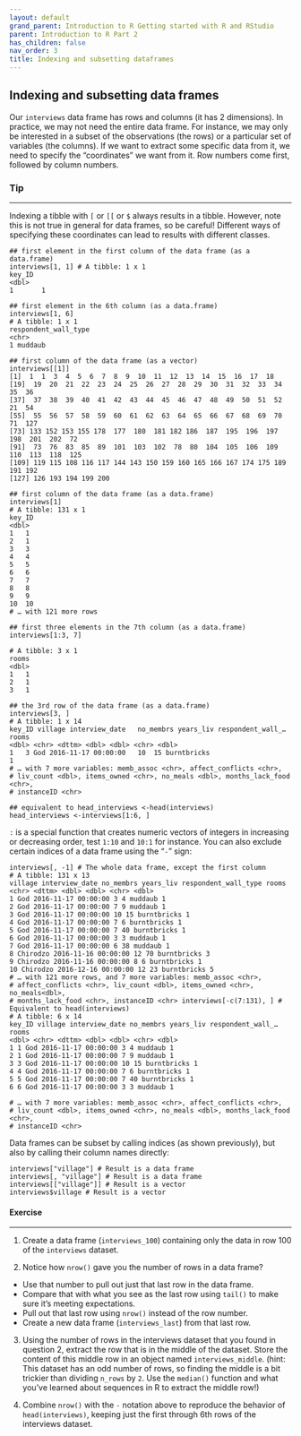 ```yaml
---
layout: default
grand_parent: Introduction to R Getting started with R and RStudio
parent: Introduction to R Part 2
has_children: false
nav_order: 3
title: Indexing and subsetting dataframes
---
```


## Indexing and subsetting data frames 

Our `interviews` data frame has rows and columns (it has 2 dimensions). In practice, we may not need the entire data frame. For instance, we may only be interested in a subset of the observations (the rows) or a particular set of variables (the columns). If we want to extract some specific data from it, we need to specify the “coordinates” we want from it. Row numbers come first, followed by column numbers. 


### Tip
--- 
Indexing a tibble with `[` or `[[` or `$` always results in a tibble. However, note this is not true in general for data frames, so be careful! Different ways of specifying these coordinates can lead to results with different classes. 

```
## first element in the first column of the data frame (as a data.frame) 
interviews[1, 1] # A tibble: 1 x 1 
key_ID 
<dbl> 
1   	1 

## first element in the 6th column (as a data.frame) 
interviews[1, 6] 
# A tibble: 1 x 1 
respondent_wall_type 
<chr> 
1 muddaub 

## first column of the data frame (as a vector) 
interviews[[1]] 
[1]  1  1  3  4  5  6  7  8  9  10  11  12  13  14  15  16  17  18  
[19]  19  20  21  22  23  24  25  26  27  28  29  30  31  32  33  34  35  36  
[37]  37  38  39  40  41  42  43  44  45  46  47  48  49  50  51  52  21  54  
[55]  55  56  57  58  59  60  61  62  63  64  65  66  67  68  69  70  71  127  
[73] 133 152 153 155 178  177  180  181 182 186  187  195  196  197  198  201  202  72  
[91]  73  76  83  85  89  101  103  102  78  80  104  105  106  109  110  113  118  125  
[109] 119 115 108 116 117 144 143 150 159 160 165 166 167 174 175 189 191 192 
[127] 126 193 194 199 200 

## first column of the data frame (as a data.frame) 
interviews[1] 
# A tibble: 131 x 1 
key_ID 
<dbl>
1	1 
2	1 
3	3 
4	4 
5	5 
6	6 
7	7 
8	8 
9	9 
10 	10 
# … with 121 more rows 

## first three elements in the 7th column (as a data.frame) 
interviews[1:3, 7] 

# A tibble: 3 x 1 
rooms 
<dbl> 
1	1 
2	1 
3	1 

## the 3rd row of the data frame (as a data.frame) 
interviews[3, ] 
# A tibble: 1 x 14 
key_ID village interview_date 	no_membrs years_liv respondent_wall_… rooms 
<dbl> <chr> <dttm> <dbl> <dbl> <chr> <dbl> 
1 	3 God 2016-11-17 00:00:00 	10 	15 burntbricks 	
1 
# … with 7 more variables: memb_assoc <chr>, affect_conflicts <chr>, 
# liv_count <dbl>, items_owned <chr>, no_meals <dbl>, months_lack_food <chr>, 
# instanceID <chr> 

## equivalent to head_interviews <-head(interviews) 
head_interviews <-interviews[1:6, ]
```

 
`:` is a special function that creates numeric vectors of integers in increasing or decreasing order, test `1:10` and `10:1` for instance. You can also exclude certain indices of a data frame using the “`-`” sign: 

```
interviews[, -1] # The whole data frame, except the first column 
# A tibble: 131 x 13 
village interview_date no_membrs years_liv respondent_wall_type rooms <chr> <dttm> <dbl> <dbl> <chr> <dbl> 
1 God 2016-11-17 00:00:00 3 4 muddaub 1 
2 God 2016-11-17 00:00:00 7 9 muddaub 1 
3 God 2016-11-17 00:00:00 10 15 burntbricks 1 
4 God 2016-11-17 00:00:00 7 6 burntbricks 1 
5 God 2016-11-17 00:00:00 7 40 burntbricks 1 
6 God 2016-11-17 00:00:00 3 3 muddaub 1 
7 God 2016-11-17 00:00:00 6 38 muddaub 1 
8 Chirodzo 2016-11-16 00:00:00 12 70 burntbricks 3 
9 Chirodzo 2016-11-16 00:00:00 8 6 burntbricks 1 
10 Chirodzo 2016-12-16 00:00:00 12 23 burntbricks 5 
# … with 121 more rows, and 7 more variables: memb_assoc <chr>, 
# affect_conflicts <chr>, liv_count <dbl>, items_owned <chr>, no_meals<dbl>, 
# months_lack_food <chr>, instanceID <chr> interviews[-c(7:131), ] # Equivalent to head(interviews) 
# A tibble: 6 x 14 
key_ID village interview_date no_membrs years_liv respondent_wall_… rooms 
<dbl> <chr> <dttm> <dbl> <dbl> <chr> <dbl> 
1 1 God 2016-11-17 00:00:00 3 4 muddaub 1 
2 1 God 2016-11-17 00:00:00 7 9 muddaub 1 
3 3 God 2016-11-17 00:00:00 10 15 burntbricks 1 
4 4 God 2016-11-17 00:00:00 7 6 burntbricks 1 
5 5 God 2016-11-17 00:00:00 7 40 burntbricks 1 
6 6 God 2016-11-17 00:00:00 3 3 muddaub 1 

# … with 7 more variables: memb_assoc <chr>, affect_conflicts <chr>, 
# liv_count <dbl>, items_owned <chr>, no_meals <dbl>, months_lack_food <chr>, 
# instanceID <chr> 
```


Data frames can be subset by calling indices (as shown previously), but also by calling their column names directly: 

```
interviews["village"] # Result is a data frame 
interviews[, "village"] # Result is a data frame 
interviews[["village"]] # Result is a vector 
interviews$village # Result is a vector 
```

#### Exercise 
---

1. Create a data frame (`interviews_100`) containing only the data in row 100 of the `interviews` dataset. 

2. Notice how `nrow()` gave you the number of rows in a data frame? 
* Use that number to pull out just that last row in the data frame. 
* Compare that with what you see as the last row using `tail()` to make sure it’s meeting expectations. 
* Pull out that last row using `nrow()` instead of the row number. 
* Create a new data frame (`interviews_last`) from that last row. 

3. Using the number of rows in the interviews dataset that you found in question 2, extract the row that is in the middle of the dataset. Store the content of this middle row in an object named `interviews_middle`. (hint: This dataset has an odd number of rows, so finding the middle is a bit trickier than dividing `n_rows` by `2`. Use the `median()` function and what you’ve learned about sequences in R to extract the middle row!) 

4. Combine `nrow()` with the `-` notation above to reproduce the behavior of `head(interviews)`, keeping just the first through 6th rows of the interviews dataset. 


